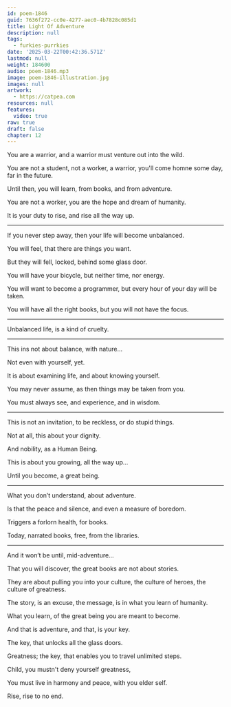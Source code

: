 ```yaml
---
id: poem-1846
guid: 7636f272-cc0e-4277-aec0-4b7828c085d1
title: Light Of Adventure
description: null
tags:
  - furkies-purrkies
date: '2025-03-22T00:42:36.571Z'
lastmod: null
weight: 184600
audio: poem-1846.mp3
image: poem-1846-illustration.jpg
images: null
artwork:
  - https://catpea.com
resources: null
features:
  video: true
raw: true
draft: false
chapter: 12
---
```


You are a warrior,
and a warrior must venture out into the wild.

You are not a student, not a worker,
a warrior, you'll come homne some day, far in the future.

Until then, you will learn,
from books, and from adventure.

You are not a worker,
you are the hope and dream of humanity.

It is your duty to rise,
and rise all the way up.

---

If you never step away,
then your life will become unbalanced.

You will feel,
that there are things you want.

But they will fell, locked,
behind some glass door.

You will have your bicycle,
but neither time, nor energy.

You will want to become a programmer,
but every hour of your day will be taken.

You will have all the right books,
but you will not have the focus.

---

Unbalanced life,
is a kind of cruelty.

---

This ins not about balance,
with nature…

Not even with yourself,
yet.

It is about examining life,
and about knowing yourself.

You may never assume,
as then things may be taken from you.

You must always see,
and experience, and in wisdom.

---

This is not an invitation,
to be reckless, or do stupid things.

Not at all,
this about your dignity.

And nobility,
as a Human Being.

This is about you growing,
all the way up…

Until you become,
a great being.

---

What you don’t understand,
about adventure.

Is that the peace and silence,
and even a measure of boredom.

Triggers a forlorn health,
for books.

Today, narrated books,
free, from the libraries.

---

And it won’t be until,
mid-adventure…

That you will discover,
the great books are not about stories.

They are about pulling you into your culture,
the culture of heroes, the culture of greatness.

The story, is an excuse,
the message, is in what you learn of humanity.

What you learn,
of the great being you are meant to become.

And that is adventure,
and that, is your key.

The key,
that unlocks all the glass doors.

Greatness; the key,
that enables you to travel unlimited steps.

Child,
you mustn't deny yourself greatness,

You must live in harmony and peace,
with you elder self.

Rise,
rise to no end.
